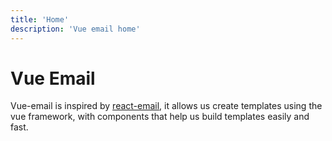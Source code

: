 ```yaml
---
title: 'Home'
description: 'Vue email home'
---
```


# Vue Email

Vue-email is inspired by [react-email](https://react.email/), it allows us create templates using the vue framework, with components that help us build templates easily and fast.